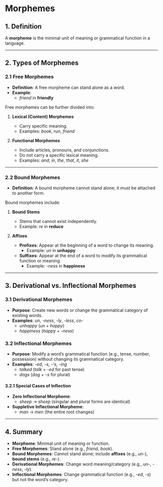 # Morphemes

## 1. Definition
A **morpheme** is the minimal unit of meaning or grammatical function in a language. 

---

## 2. Types of Morphemes

### 2.1 Free Morphemes
- **Definition**: A free morpheme can stand alone as a word.
- **Example**:  
  - *friend* in **friendly**  

Free morphemes can be further divided into:

1. **Lexical (Content) Morphemes**  
   - Carry specific meaning.  
   - Examples: *book*, *run*, *friend*

2. **Functional Morphemes**  
   - Include articles, pronouns, and conjunctions.  
   - Do not carry a specific lexical meaning.  
   - Examples: *and*, *in*, *the*, *that*, *it*, *she*

---

### 2.2 Bound Morphemes
- **Definition**: A bound morpheme cannot stand alone; it must be attached to another form.  

Bound morphemes include:

1. **Bound Stems**  
   - Stems that cannot exist independently.  
   - Example: *re* in **reduce**  

2. **Affixes**  
   - **Prefixes**: Appear at the beginning of a word to change its meaning.  
     - Example: *un* in **unhappy**  
   - **Suffixes**: Appear at the end of a word to modify its grammatical function or meaning.  
     - Example: *-ness* in **happiness**

---

## 3. Derivational vs. Inflectional Morphemes

### 3.1 Derivational Morphemes
- **Purpose**: Create new words or change the grammatical category of existing words.  
- **Examples**: *un*, *-ness*, *-ly*, *-less*, *co-*  
  - *unhappy* (*un* + *happy*)  
  - *happiness* (*happy* + *-ness*)  

### 3.2 Inflectional Morphemes
- **Purpose**: Modify a word’s grammatical function (e.g., tense, number, possession) without changing its grammatical category.  
- **Examples**: *-ed*, *-s*, *-'s*, *-ing*  
  - *talked* (*talk* + *-ed* for past tense)  
  - *dogs* (*dog* + *-s* for plural)

#### 3.2.1 Special Cases of Inflection
- **Zero Inflectional Morpheme**:  
  - *sheep* → *sheep* (singular and plural forms are identical)  
- **Suppletive Inflectional Morpheme**:  
  - *man* → *men* (the entire root changes)

---

## 4. Summary
- **Morpheme**: Minimal unit of meaning or function.  
- **Free Morphemes**: Stand alone (e.g., *friend*, *book*).  
- **Bound Morphemes**: Cannot stand alone; include **affixes** (e.g., *un-*), **bound stems** (e.g., *re-*).  
- **Derivational Morphemes**: Change word meaning/category (e.g., *un-*, *-ness*, *-ly*).  
- **Inflectional Morphemes**: Change grammatical function (e.g., *-ed*, *-s*) but not the word’s category.  

